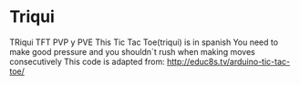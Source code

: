 # Triqui
TRiqui TFT PVP y PVE
 This Tic Tac Toe(triqui) is in spanish
 You need to make good pressure and you shouldn´t rush when making moves consecutively
 This code is adapted from: http://educ8s.tv/arduino-tic-tac-toe/
 
